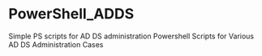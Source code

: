 # PowerShell_ADDS
Simple PS scripts for AD DS administration
Powershell Scripts for Various AD DS Administration Cases
